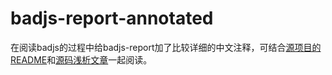 # badjs-report-annotated
在阅读badjs的过程中给badjs-report加了比较详细的中文注释，可结合[源项目的README](https://github.com/BetterJS/badjs-report)和[源码浅析文章](https://github.com/Q-Zhan/badjs-report-annotated/issues/1)一起阅读。

